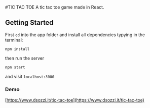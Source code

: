#TIC TAC TOE
A tic tac toe game made in React.

## Getting Started

First `cd` into the app folder and install all dependencies typying in the terminal:

```
npm install
```

then run the server

```
npm start
```

and visit `localhost:3000`

### Demo

[https://www.dsozzi.it/tic-tac-toe](https://www.dsozzi.it/tic-tac-toe)

